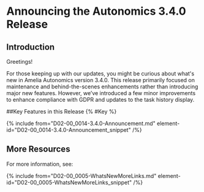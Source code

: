 # Announcing the Autonomics 3.4.0 Release

## Introduction

Greetings!

For those keeping up with our updates, you might be curious about what's new in Amelia Autonomics version 3.4.0. This release primarily focused on maintenance and behind-the-scenes enhancements rather than introducing major new features. However, we’ve introduced a few minor improvements to enhance compliance with GDPR and updates to the task history display.

##Key Features in this Release {% #Key %}

{% include from="D02-00_0014-3.4.0-Announcement.md" element-id="D02-00_0014-3.4.0-Announcement_snippet" /%}


## More Resources


For more information, see:

{% include from="D02-00_0005-WhatsNewMoreLinks.md" element-id="D02-00_0005-WhatsNewMoreLinks_snippet" /%}

